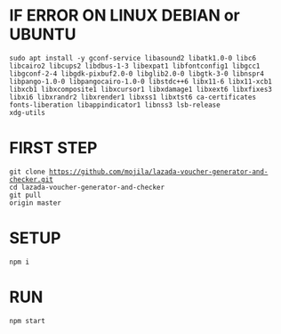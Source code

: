 # IF ERROR ON LINUX DEBIAN or UBUNTU
<code>sudo apt install -y gconf-service libasound2 libatk1.0-0 libc6 libcairo2 libcups2 libdbus-1-3 libexpat1 libfontconfig1 libgcc1 libgconf-2-4 libgdk-pixbuf2.0-0 libglib2.0-0 libgtk-3-0 libnspr4 libpango-1.0-0 libpangocairo-1.0-0 libstdc++6 libx11-6 libx11-xcb1 libxcb1 libxcomposite1 libxcursor1 libxdamage1 libxext6 libxfixes3 libxi6 libxrandr2 libxrender1 libxss1 libxtst6 ca-certificates fonts-liberation libappindicator1 libnss3 lsb-release xdg-utils</code>

# FIRST STEP
<code>git clone https://github.com/mojila/lazada-voucher-generator-and-checker.git</code><br>
<code>cd lazada-voucher-generator-and-checker</code><br>
<code>git pull origin master</code><br>

# SETUP
<code>npm i</code>

# RUN
<code>npm start</code>